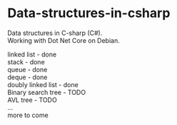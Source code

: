 # Data-structures-in-csharp  
Data structures in C-sharp (C#).  
Working with Dot Net Core on Debian.  
  
linked list - done  
stack       - done  
queue       - done  
deque       - done  
doubly linked list - done  
Binary search tree - TODO  
AVL tree           - TODO  
...  
more to come  

